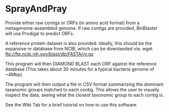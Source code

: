 # SprayAndPray

Provide either raw contigs or ORFs (in amino acid format) from a metagenome-assembled genome.
If raw contigs are provided, BinBlaster will use Prodigal to predict ORFs.

A reference protein dataset is also provided. Ideally, this should be the expansive nr database from NCBI, 
which can be downlaoded via: wget ftp://ftp.ncbi.nih.gov/blast/db/FASTA/nr.gz

This program will then DIAMOND BLAST each ORF against the reference database
(This takes about 30 minutes for a typical bacteria genome of ~4Mbp).

The program will then output a file in CSV format summarizing the dominant taxanomic groups matched to each contig.
This allows the user to visually inspect the data, seeing what the closest taxonomic group to each contig is.

See the Wiki Tab for a brief tutorial on how to use this software.
